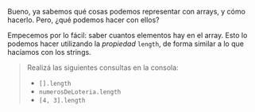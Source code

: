 Bueno, ya sabemos qué cosas podemos representar con arrays, y cómo hacerlo. Pero, ¿qué podemos hacer con ellos?

Empecemos por lo fácil: saber cuantos elementos hay en el array. Esto lo podemos hacer utilizando la _propiedad_ `length`, de forma similar a lo que hacíamos con los strings. 

> Realizá las siguientes consultas en la consola: 
> 
> * `[].length`
> * `numerosDeLoteria.length`
> * `[4, 3].length`